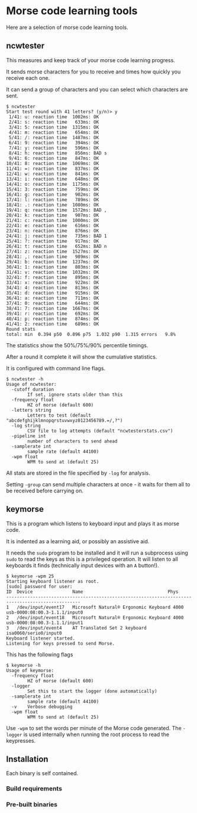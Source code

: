 # Morse code learning tools

Here are a selection of morse code learning tools.

## ncwtester

This measures and keep track of your morse code learning progress.

It sends morse characters for you to receive and times how quickly you receive each one.

It can send a group of characters and you can select which characters are sent.

```
$ ncwtester
Start test round with 41 letters? (y/n)> y
 1/41: u: reaction time  1002ms: OK
 2/41: s: reaction time   633ms: OK
 3/41: 5: reaction time  1315ms: OK
 4/41: m: reaction time   654ms: OK
 5/41: /: reaction time  1487ms: OK
 6/41: 9: reaction time   394ms: OK
 7/41: y: reaction time   596ms: OK
 8/41: h: reaction time   856ms: BAD s
 9/41: 6: reaction time   847ms: OK
10/41: 8: reaction time  1069ms: OK
11/41: =: reaction time   837ms: OK
12/41: w: reaction time   841ms: OK
13/41: i: reaction time   648ms: OK
14/41: o: reaction time  1175ms: OK
15/41: 3: reaction time   759ms: OK
16/41: g: reaction time   902ms: OK
17/41: l: reaction time   789ms: OK
18/41: .: reaction time  1080ms: OK
19/41: q: reaction time  1572ms: BAD ,
20/41: k: reaction time   907ms: OK
21/41: c: reaction time  1000ms: OK
22/41: e: reaction time   616ms: OK
23/41: n: reaction time   876ms: OK
24/41: j: reaction time   735ms: BAD 1
25/41: ?: reaction time   917ms: OK
26/41: t: reaction time   652ms: BAD n
27/41: z: reaction time  1527ms: OK
28/41: ,: reaction time   989ms: OK
29/41: b: reaction time  1237ms: OK
30/41: 1: reaction time   803ms: OK
31/41: v: reaction time  1032ms: OK
32/41: f: reaction time   895ms: OK
33/41: x: reaction time   922ms: OK
34/41: 4: reaction time   813ms: OK
35/41: d: reaction time   915ms: OK
36/41: a: reaction time   711ms: OK
37/41: 0: reaction time   644ms: OK
38/41: 7: reaction time  1667ms: OK
39/41: r: reaction time   692ms: OK
40/41: p: reaction time   874ms: OK
41/41: 2: reaction time   689ms: OK
Round stats
total: min  0.394 p50  0.896 p75  1.032 p90  1.315 errors   9.8%
```

The statistics show the 50%/75%/90% percentile timings.

After a round it complete it will show the cumulative statistics.

It is configured with command line flags.

```
$ ncwtester -h
Usage of ncwtester:
  -cutoff duration
    	If set, ignore stats older than this
  -frequency float
    	HZ of morse (default 600)
  -letters string
    	Letters to test (default "abcdefghijklmnopqrstuvwxyz0123456789.=/,?")
  -log string
    	CSV file to log attempts (default "ncwtesterstats.csv")
  -pipeline int
    	number of characters to send ahead
  -samplerate int
    	sample rate (default 44100)
  -wpm float
    	WPM to send at (default 25)
```

All stats are stored in the file specified by `-log` for analysis.

Setting `-group` can send multiple characters at once - it waits for
them all to be received before carrying on.

## keymorse

This is a program which listens to keyboard input and plays it as
morse code.

It is indented as a learning aid, or possibly an assistive aid.

It needs the `sudo` program to be installed and it will run a
subprocess using `sudo` to read the keys as this is a privileged
operation. It will listen to all keyboards it finds (technically input
devices with an `A` button!).

```
$ keymorse -wpm 25
Starting keyboard listener as root.
[sudo] password for user: 
ID  Device               Name                                Phys
--------------------------------------------------------------------------------------------------
1   /dev/input/event17   Microsoft Natural® Ergonomic Keyboard 4000 usb-0000:08:00.3-1.1.1/input0
2   /dev/input/event18   Microsoft Natural® Ergonomic Keyboard 4000 usb-0000:08:00.3-1.1.1/input1
3   /dev/input/event4    AT Translated Set 2 keyboard        isa0060/serio0/input0
Keyboard listener started.
Listening for keys pressed to send Morse.
```

This has the following flags

```
$ keymorse -h
Usage of keymorse:
  -frequency float
    	HZ of morse (default 600)
  -logger
    	Set this to start the logger (done automatically)
  -samplerate int
    	sample rate (default 44100)
  -v	Verbose debugging
  -wpm float
    	WPM to send at (default 25)
```

Use `-wpm` to set the words per minute of the Morse code generated.
The `-logger` is used internally when running the root process to read
the keypresses.

## Installation

Each binary is self contained.

### Build requirements

### Pre-built binaries

